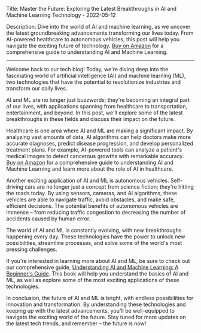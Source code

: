  Title: Master the Future: Exploring the Latest Breakthroughs in AI and Machine Learning Technology - 2022-05-12

Description: Dive into the world of AI and machine learning, as we uncover the latest groundbreaking advancements transforming our lives today. From AI-powered healthcare to autonomous vehicles, this post will help you navigate the exciting future of technology. [Buy on Amazon](https://amzn.to/3NlJ6gR) for a comprehensive guide to understanding AI and Machine Learning.

---

Welcome back to our tech blog! Today, we're diving deep into the fascinating world of artificial intelligence (AI) and machine learning (ML), two technologies that have the potential to revolutionize industries and transform our daily lives.

AI and ML are no longer just buzzwords; they're becoming an integral part of our lives, with applications spanning from healthcare to transportation, entertainment, and beyond. In this post, we'll explore some of the latest breakthroughs in these fields and discuss their impact on the future.

Healthcare is one area where AI and ML are making a significant impact. By analyzing vast amounts of data, AI algorithms can help doctors make more accurate diagnoses, predict disease progression, and develop personalized treatment plans. For example, AI-powered tools can analyze a patient's medical images to detect cancerous growths with remarkable accuracy. [Buy on Amazon](https://amzn.to/3NlJ6gR) for a comprehensive guide to understanding AI and Machine Learning and learn more about the role of AI in healthcare.

Another exciting application of AI and ML is autonomous vehicles. Self-driving cars are no longer just a concept from science fiction; they're hitting the roads today. By using sensors, cameras, and AI algorithms, these vehicles are able to navigate traffic, avoid obstacles, and make safe, efficient decisions. The potential benefits of autonomous vehicles are immense – from reducing traffic congestion to decreasing the number of accidents caused by human error.

The world of AI and ML is constantly evolving, with new breakthroughs happening every day. These technologies have the power to unlock new possibilities, streamline processes, and solve some of the world's most pressing challenges.

If you're interested in learning more about AI and ML, be sure to check out our comprehensive guide, [Understanding AI and Machine Learning: A Beginner's Guide](https://amzn.to/3NlJ6gR). This book will help you understand the basics of AI and ML, as well as explore some of the most exciting applications of these technologies.

In conclusion, the future of AI and ML is bright, with endless possibilities for innovation and transformation. By understanding these technologies and keeping up with the latest advancements, you'll be well-equipped to navigate the exciting world of the future. Stay tuned for more updates on the latest tech trends, and remember – the future is now!